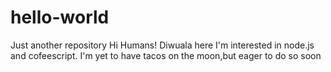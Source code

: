 # hello-world
Just another repository
Hi Humans!
Diwuala here
I'm interested in node.js and cofeescript.
I'm yet to have tacos on the moon,but eager to do so soon
